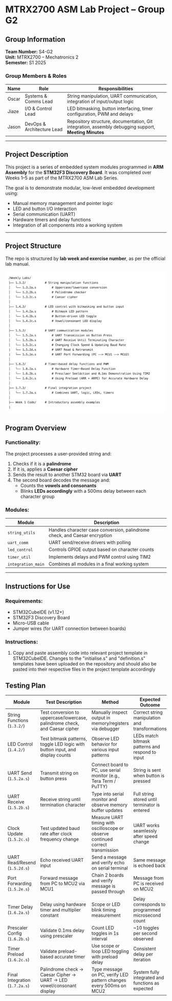 # MTRX2700 ASM Lab Project – Group G2

## Group Information

**Team Number:** S4-G2  
**Unit:** MTRX2700 – Mechatronics 2  
**Semester:** S1 2025  

### Group Members & Roles

| Name           | Role                         | Responsibilities                                                                                         |
|----------------|------------------------------|----------------------------------------------------------------------------------------------------------|
| Oscar          | Systems & Comms Lead         | String manipulation, UART communication, integration of input/output logic                               |
| Jiaze          | I/O & Control Lead           | LED bitmasking, button interfacing, timer configuration, PWM and delays                                  |
| Jason          | DevOps & Architecture Lead   | Repository structure, documentation, Git integration, assembly debugging support, **Meeting Minutes**    |

---

## Project Description

This project is a series of embedded system modules programmed in **ARM Assembly** for the **STM32F3 Discovery Board**. It was completed over Weeks 1–5 as part of the MTRX2700 ASM Lab Series.

The goal is to demonstrate modular, low-level embedded development using:
- Manual memory management and pointer logic
- LED and button I/O interaction
- Serial communication (UART)
- Hardware timers and delay functions
- Integration of all components into a working system

---

## Project Structure

The repo is structured by **lab week and exercise number**, as per the official lab manual.

![Lab Structure](Structure.png)


## Program Overview

### Functionality:
The project processes a user-provided string and:
1. Checks if it is a **palindrome**
2. If it is, applies a **Caesar cipher**
3. Sends the result to another STM32 board via **UART**
4. The second board decodes the message and:
   - Counts the **vowels and consonants**
   - Blinks **LEDs accordingly** with a 500ms delay between each character group

### Modules:
| Module             | Description                                                                 |
|--------------------|-----------------------------------------------------------------------------|
| `string_utils`     | Handles character case conversion, palindrome check, and Caesar encryption  |
| `uart_comm`        | UART send/receive drivers with polling                                      |
| `led_control`      | Controls GPIOE output based on character counts                             |
| `timer_util`       | Implements delays and PWM control using TIM2                                |
| `integration_main` | Combines all modules in a final working system                              |

---

## Instructions for Use

### Requirements:
- STM32CubeIDE (v1.12+)
- STM32F3 Discovery Board
- Micro-USB cable
- Jumper wires (for UART connection between boards)

### Instructions:
1. Copy and paste assembly code into relevant project template in STM32CubeIDE. Changes to the "initialise.s" and "definition.s" templates have been uploaded on the repository and should also be pasted into their respective files in the project template accordingly

## Testing Plan

| Module        | Test Description                                                                 | Method                                                                                 | Expected Outcome                                      | Status  |
|---------------|----------------------------------------------------------------------------------|----------------------------------------------------------------------------------------|------------------------------------------------------|---------|
| String Functions (`1.3.2/`) | Test conversion to uppercase/lowercase, palindrome check, and Caesar cipher  | Manually inspect output in memory/registers via debugger                              | Correct string manipulation and transformations      | ✅      |
| LED Control (`1.4.2/`)     | Test bitmask patterns, toggle LED logic with button input, and display counts | Observe LED behavior for various input patterns                                       | LEDs match bitmask patterns and respond to input     | ✅      |
| UART Send (`1.5.2a.s`)     | Transmit string on button press                                              | Connect board to PC, use serial monitor (e.g., Tera Term / PuTTY)                    | String is sent when button is pressed                | ✅      |
| UART Receive (`1.5.2b.s`)  | Receive string until termination character                                   | Type into serial monitor and observe memory buffer updates                           | Full string stored until terminator is entered       | ✅      |
| Clock Update (`1.5.2c.s`)  | Test updated baud rate after clock frequency change                          | Measure UART timing with oscilloscope or observe continued correct transmission       | UART works seamlessly after speed change             | ✅      |
| UART Read/Resend (`1.5.2d.s`) | Echo received UART input                                                      | Send a message and verify echo on serial terminal                                    | Same message is echoed back                          | ✅      |
| Port Forwarding (`1.5.2e.s`) | Forward message from PC to MCU2 via MCU1                                      | Chain 2 boards and verify message is passed through                                  | Message from PC is received on MCU2                  | ✅      |
| Timer Delay (`1.6.2a.s`)   | Delay using hardware timer and multiplier constant                            | Scope or LED blink timing measurement                                                 | Delay corresponds to programmed microsecond count    | ✅      |
| Prescaler Config (`1.6.2b.s`) | Validate 0.1ms delay using prescaler                                         | Count LED toggles in 1s interval                                                      | ~10 toggles per second observed                      | ✅      |
| Timer Preload (`1.6.2c.s`) | Validate preload-based accurate timer                                         | Use scope or loop LED toggling with preload delay                                    | Consistent delay per iteration                       | ✅      |
| Final Integration (`1.7.2a.s`) | Palindrome check → Caesar Cipher → UART → LED vowel/consonant display       | Type message on PC, verify LED pattern changes every 500ms on MCU2                   | System fully integrated and functions as expected    | ✅      |





